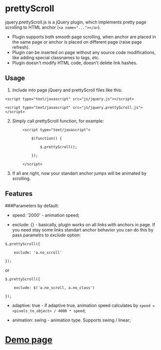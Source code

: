 prettyScroll
============
jquery.prettyScroll.js is a jQuery plugin, which implements pretty page scrolling to HTML anchor (`<a name="..."></a>`).

* Plugin supports both smooth page scrolling, when anchor are placed in the same page or anchor is placed on different page (raise page refresh).
* Plugin can be inserted on page without any source code modifications, like adding special classnames to tags, etc.
* Plugin doesn't modify HTML code, doesn't delete link hashes.

## Usage
1. Include into page jQuery and prettyScroll files like this:

`<script type="text/javascript" src="js/jquery.js"></script>`

`<script type="text/javascript" src="js/jquery.prettyScroll.js"></script>`

2. Simply call prettyScroll function, for example:

`        <script type="text/javascript">`

`            $(function() {`

`                $.prettyScroll();`

`            });`

`        </script>`

3. If all are right, now your standart anchor jumps will be animated by scrolling.

## Features
###Parameters by default:
* speed: '2000' - animation speed;

* exclude: {} - basically, plugin works on all links with anchors in page. If you need stay some links standart anchor behavior you can do this by pass parametrs to *exclude* option:

`$.prettyScroll({`

`    exclude: 'a.no_scroll'`

`});`

or

`$.prettyScroll({`

`    exclude: $('a.no_scroll, a.no_class')`

`});`


* adaptive: true - if adaptive true, animation speed calculates by `speed = <pixels_to_object> / 4000 * speed`;

* animation: swing - animation type. Supports swing / linear;


[Demo page](http://www.trialine.lv/prettyScroll/demo.html)
=======